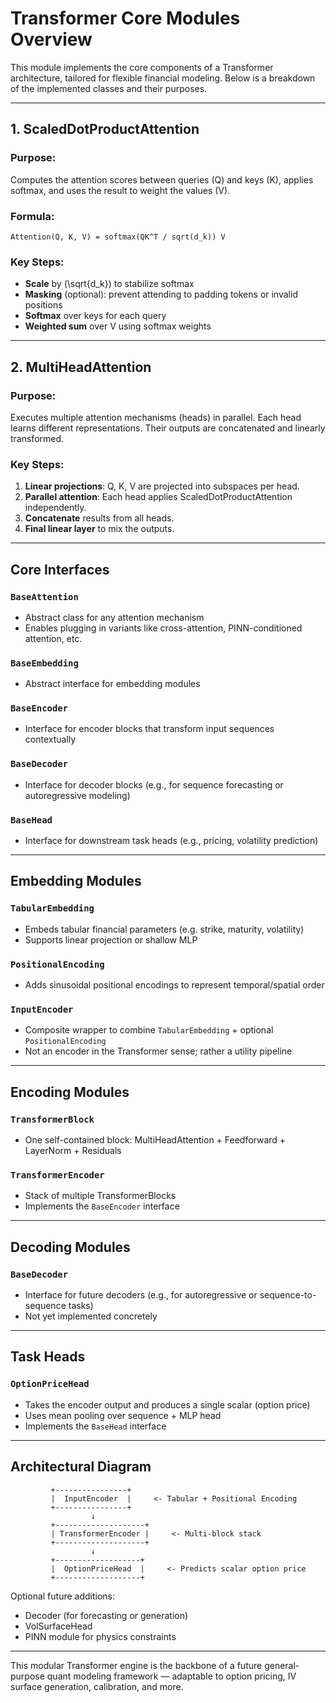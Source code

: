 # Transformer Core Modules Overview

This module implements the core components of a Transformer architecture, tailored for flexible financial modeling. Below is a breakdown of the implemented classes and their purposes.

---

## 1. ScaledDotProductAttention

### Purpose:
Computes the attention scores between queries (Q) and keys (K), applies softmax, and uses the result to weight the values (V).

### Formula:
```
Attention(Q, K, V) = softmax(QK^T / sqrt(d_k)) V
```

### Key Steps:
- **Scale** by \(\sqrt{d_k}\) to stabilize softmax
- **Masking** (optional): prevent attending to padding tokens or invalid positions
- **Softmax** over keys for each query
- **Weighted sum** over V using softmax weights

---

## 2. MultiHeadAttention

### Purpose:
Executes multiple attention mechanisms (heads) in parallel. Each head learns different representations. Their outputs are concatenated and linearly transformed.

### Key Steps:
1. **Linear projections**: Q, K, V are projected into subspaces per head.
2. **Parallel attention**: Each head applies ScaledDotProductAttention independently.
3. **Concatenate** results from all heads.
4. **Final linear layer** to mix the outputs.

---

## Core Interfaces

### `BaseAttention`
- Abstract class for any attention mechanism
- Enables plugging in variants like cross-attention, PINN-conditioned attention, etc.

### `BaseEmbedding`
- Abstract interface for embedding modules

### `BaseEncoder`
- Interface for encoder blocks that transform input sequences contextually

### `BaseDecoder`
- Interface for decoder blocks (e.g., for sequence forecasting or autoregressive modeling)

### `BaseHead`
- Interface for downstream task heads (e.g., pricing, volatility prediction)

---

## Embedding Modules

### `TabularEmbedding`
- Embeds tabular financial parameters (e.g. strike, maturity, volatility)
- Supports linear projection or shallow MLP

### `PositionalEncoding`
- Adds sinusoidal positional encodings to represent temporal/spatial order

### `InputEncoder`
- Composite wrapper to combine `TabularEmbedding` + optional `PositionalEncoding`
- Not an encoder in the Transformer sense; rather a utility pipeline

---

## Encoding Modules

### `TransformerBlock`
- One self-contained block: MultiHeadAttention + Feedforward + LayerNorm + Residuals

### `TransformerEncoder`
- Stack of multiple TransformerBlocks
- Implements the `BaseEncoder` interface

---

## Decoding Modules

### `BaseDecoder`
- Interface for future decoders (e.g., for autoregressive or sequence-to-sequence tasks)
- Not yet implemented concretely

---

## Task Heads

### `OptionPriceHead`
- Takes the encoder output and produces a single scalar (option price)
- Uses mean pooling over sequence + MLP head
- Implements the `BaseHead` interface

---

## Architectural Diagram

```
         +----------------+
         |  InputEncoder  |     <- Tabular + Positional Encoding
         +----------------+
                  ↓
         +--------------------+
         | TransformerEncoder |     <- Multi-block stack
         +--------------------+
                  ↓
         +-------------------+
         |  OptionPriceHead  |     <- Predicts scalar option price
         +-------------------+
```

Optional future additions:
- Decoder (for forecasting or generation)
- VolSurfaceHead
- PINN module for physics constraints

---

This modular Transformer engine is the backbone of a future general-purpose quant modeling framework — adaptable to option pricing, IV surface generation, calibration, and more.
